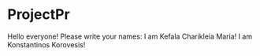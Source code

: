 # ProjectPr

Hello everyone!
Please write your names:
I am Kefala Charikleia Maria!
I am Konstantinos Korovesis!
